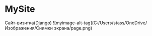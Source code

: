 # MySite
Сайт-визитка(Django)
![myimage-alt-tag](C:/Users/stass/OneDrive/Изображения/Снимки экрана/page.png)
